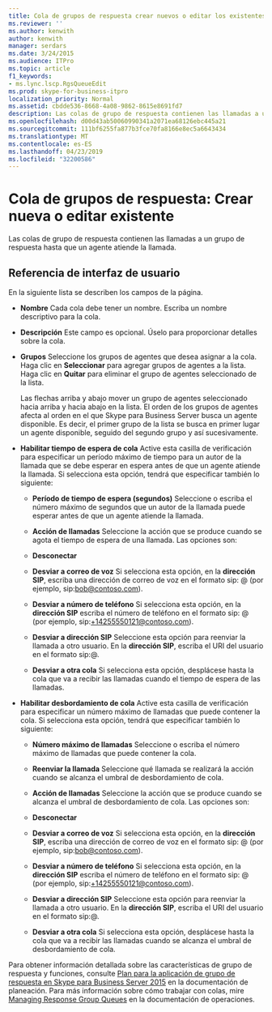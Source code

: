 ```yaml
---
title: Cola de grupos de respuesta crear nuevos o editar los existentes
ms.reviewer: ''
ms.author: kenwith
author: kenwith
manager: serdars
ms.date: 3/24/2015
ms.audience: ITPro
ms.topic: article
f1_keywords:
- ms.lync.lscp.RgsQueueEdit
ms.prod: skype-for-business-itpro
localization_priority: Normal
ms.assetid: cbdde536-8668-4a08-9862-8615e8691fd7
description: Las colas de grupo de respuesta contienen las llamadas a un grupo de respuesta hasta que un agente atiende la llamada.
ms.openlocfilehash: d00d43ab50060990341a2071ea68126ebc445a21
ms.sourcegitcommit: 111bf6255fa877b3fce70fa8166e8ec5a6643434
ms.translationtype: MT
ms.contentlocale: es-ES
ms.lasthandoff: 04/23/2019
ms.locfileid: "32200586"
---
```

# <a name="response-groups-queue-create-new-or-edit-existing"></a>Cola de grupos de respuesta: Crear nueva o editar existente

Las colas de grupo de respuesta contienen las llamadas a un grupo de respuesta hasta que un agente atiende la llamada.

## <a name="ui-reference"></a>Referencia de interfaz de usuario

En la siguiente lista se describen los campos de la página.

- **Nombre** Cada cola debe tener un nombre. Escriba un nombre descriptivo para la cola.

- **Descripción** Este campo es opcional. Úselo para proporcionar detalles sobre la cola.

- **Grupos** Seleccione los grupos de agentes que desea asignar a la cola. Haga clic en **Seleccionar** para agregar grupos de agentes a la lista. Haga clic en **Quitar** para eliminar el grupo de agentes seleccionado de la lista.

    Las flechas arriba y abajo mover un grupo de agentes seleccionado hacia arriba y hacia abajo en la lista. El orden de los grupos de agentes afecta al orden en el que Skype para Business Server busca un agente disponible. Es decir, el primer grupo de la lista se busca en primer lugar un agente disponible, seguido del segundo grupo y así sucesivamente.

- **Habilitar tiempo de espera de cola** Active esta casilla de verificación para especificar un período máximo de tiempo para un autor de la llamada que se debe esperar en espera antes de que un agente atiende la llamada. Si selecciona esta opción, tendrá que especificar también lo siguiente:

  - **Período de tiempo de espera (segundos)** Seleccione o escriba el número máximo de segundos que un autor de la llamada puede esperar antes de que un agente atiende la llamada.

  - **Acción de llamadas** Seleccione la acción que se produce cuando se agota el tiempo de espera de una llamada. Las opciones son:

  - **Desconectar**

  - **Desviar a correo de voz** Si selecciona esta opción, en la **dirección SIP**, escriba una dirección de correo de voz en el formato sip:<username> @ <domainname> (por ejemplo, sip:bob@contoso.com).

  - **Desviar a número de teléfono** Si selecciona esta opción, en la **dirección SIP** escriba el número de teléfono en el formato sip:<number> @ <domainname> (por ejemplo, sip:+14255550121@contoso.com).

  - **Desviar a dirección SIP** Seleccione esta opción para reenviar la llamada a otro usuario. En la **dirección SIP**, escriba el URI del usuario en el formato sip:<username>@<domainname>.

  - **Desviar a otra cola** Si selecciona esta opción, desplácese hasta la cola que va a recibir las llamadas cuando el tiempo de espera de las llamadas.

- **Habilitar desbordamiento de cola** Active esta casilla de verificación para especificar un número máximo de llamadas que puede contener la cola. Si selecciona esta opción, tendrá que especificar también lo siguiente:

  - **Número máximo de llamadas** Seleccione o escriba el número máximo de llamadas que puede contener la cola.

  - **Reenviar la llamada** Seleccione qué llamada se realizará la acción cuando se alcanza el umbral de desbordamiento de cola.

  - **Acción de llamadas** Seleccione la acción que se produce cuando se alcanza el umbral de desbordamiento de cola. Las opciones son:

  - **Desconectar**

  - **Desviar a correo de voz** Si selecciona esta opción, en la **dirección SIP**, escriba una dirección de correo de voz en el formato sip:<username> @ <domainname> (por ejemplo, sip:bob@contoso.com).

  - **Desviar a número de teléfono** Si selecciona esta opción, en la **dirección SIP** escriba el número de teléfono en el formato sip:<number> @ <domainname> (por ejemplo, sip:+14255550121@contoso.com).

  - **Desviar a dirección SIP** Seleccione esta opción para reenviar la llamada a otro usuario. En la **dirección SIP**, escriba el URI del usuario en el formato sip:<username>@<domainname>.

  - **Desviar a otra cola** Si selecciona esta opción, desplácese hasta la cola que va a recibir las llamadas cuando se alcanza el umbral de desbordamiento de cola.

Para obtener información detallada sobre las características de grupo de respuesta y funciones, consulte [Plan para la aplicación de grupo de respuesta en Skype para Business Server 2015](../../plan-your-deployment/enterprise-voice-solution/response-group.md) en la documentación de planeación. Para más información sobre cómo trabajar con colas, mire [Managing Response Group Queues](https://technet.microsoft.com/library/1e91720c-ab67-4dfb-b30c-0ef2a8012310.aspx) en la documentación de operaciones.


